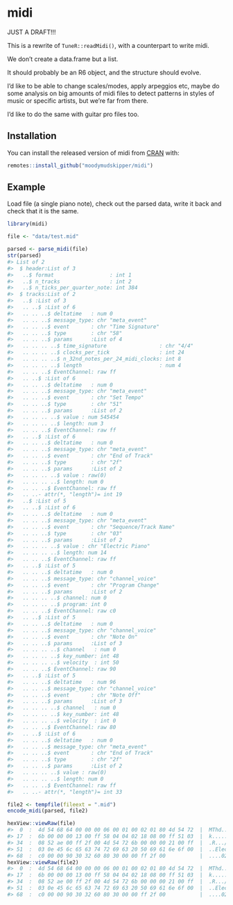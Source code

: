 
<!-- README.md is generated from README.Rmd. Please edit that file -->

# midi

JUST A DRAFT\!\!\!

This is a rewrite of `TuneR::readMidi()`, with a counterpart to write
midi.

We don’t create a data.frame but a list.

It should probably be an R6 object, and the structure should evolve.

I’d like to be able to change scales/modes, apply arpeggios etc, maybe
do some analysis on big amounts of midi files to detect patterns in
styles of music or specific artists, but we’re far from there.

I’d like to do the same with guitar pro files too.

## Installation

You can install the released version of midi from
[CRAN](https://CRAN.R-project.org) with:

``` r
remotes::install_github("moodymudskipper/midi")
```

## Example

Load file (a single piano note), check out the parsed data, write it
back and check that it is the same.

``` r
library(midi)

file <- "data/test.mid"

parsed <- parse_midi(file)
str(parsed)
#> List of 2
#>  $ header:List of 3
#>   ..$ format                  : int 1
#>   ..$ n_tracks                : int 2
#>   ..$ n_ticks_per_quarter_note: int 384
#>  $ tracks:List of 2
#>   ..$ :List of 3
#>   .. ..$ :List of 6
#>   .. .. ..$ deltatime   : num 0
#>   .. .. ..$ message_type: chr "meta_event"
#>   .. .. ..$ event       : chr "Time Signature"
#>   .. .. ..$ type        : chr "58"
#>   .. .. ..$ params      :List of 4
#>   .. .. .. ..$ time_signature                 : chr "4/4"
#>   .. .. .. ..$ clocks_per_tick                : int 24
#>   .. .. .. ..$ n_32nd_notes_per_24_midi_clocks: int 8
#>   .. .. .. ..$ length                         : num 4
#>   .. .. ..$ EventChannel: raw ff
#>   .. ..$ :List of 6
#>   .. .. ..$ deltatime   : num 0
#>   .. .. ..$ message_type: chr "meta_event"
#>   .. .. ..$ event       : chr "Set Tempo"
#>   .. .. ..$ type        : chr "51"
#>   .. .. ..$ params      :List of 2
#>   .. .. .. ..$ value : num 545454
#>   .. .. .. ..$ length: num 3
#>   .. .. ..$ EventChannel: raw ff
#>   .. ..$ :List of 6
#>   .. .. ..$ deltatime   : num 0
#>   .. .. ..$ message_type: chr "meta_event"
#>   .. .. ..$ event       : chr "End of Track"
#>   .. .. ..$ type        : chr "2f"
#>   .. .. ..$ params      :List of 2
#>   .. .. .. ..$ value : raw(0) 
#>   .. .. .. ..$ length: num 0
#>   .. .. ..$ EventChannel: raw ff
#>   .. ..- attr(*, "length")= int 19
#>   ..$ :List of 5
#>   .. ..$ :List of 6
#>   .. .. ..$ deltatime   : num 0
#>   .. .. ..$ message_type: chr "meta_event"
#>   .. .. ..$ event       : chr "Sequence/Track Name"
#>   .. .. ..$ type        : chr "03"
#>   .. .. ..$ params      :List of 2
#>   .. .. .. ..$ value : chr "Electric Piano"
#>   .. .. .. ..$ length: num 14
#>   .. .. ..$ EventChannel: raw ff
#>   .. ..$ :List of 5
#>   .. .. ..$ deltatime   : num 0
#>   .. .. ..$ message_type: chr "channel_voice"
#>   .. .. ..$ event       : chr "Program Change"
#>   .. .. ..$ params      :List of 2
#>   .. .. .. ..$ channel: num 0
#>   .. .. .. ..$ program: int 0
#>   .. .. ..$ EventChannel: raw c0
#>   .. ..$ :List of 5
#>   .. .. ..$ deltatime   : num 0
#>   .. .. ..$ message_type: chr "channel_voice"
#>   .. .. ..$ event       : chr "Note On"
#>   .. .. ..$ params      :List of 3
#>   .. .. .. ..$ channel   : num 0
#>   .. .. .. ..$ key_number: int 48
#>   .. .. .. ..$ velocity  : int 50
#>   .. .. ..$ EventChannel: raw 90
#>   .. ..$ :List of 5
#>   .. .. ..$ deltatime   : num 96
#>   .. .. ..$ message_type: chr "channel_voice"
#>   .. .. ..$ event       : chr "Note Off"
#>   .. .. ..$ params      :List of 3
#>   .. .. .. ..$ channel   : num 0
#>   .. .. .. ..$ key_number: int 48
#>   .. .. .. ..$ velocity  : int 0
#>   .. .. ..$ EventChannel: raw 80
#>   .. ..$ :List of 6
#>   .. .. ..$ deltatime   : num 0
#>   .. .. ..$ message_type: chr "meta_event"
#>   .. .. ..$ event       : chr "End of Track"
#>   .. .. ..$ type        : chr "2f"
#>   .. .. ..$ params      :List of 2
#>   .. .. .. ..$ value : raw(0) 
#>   .. .. .. ..$ length: num 0
#>   .. .. ..$ EventChannel: raw ff
#>   .. ..- attr(*, "length")= int 33

file2 <- tempfile(fileext = ".mid")
encode_midi(parsed, file2)

hexView::viewRaw(file)
#>  0  :  4d 54 68 64 00 00 00 06 00 01 00 02 01 80 4d 54 72  |  MThd..........MTr
#> 17  :  6b 00 00 00 13 00 ff 58 04 04 02 18 08 00 ff 51 03  |  k......X.......Q.
#> 34  :  08 52 ae 00 ff 2f 00 4d 54 72 6b 00 00 00 21 00 ff  |  .R.../.MTrk...!..
#> 51  :  03 0e 45 6c 65 63 74 72 69 63 20 50 69 61 6e 6f 00  |  ..Electric Piano.
#> 68  :  c0 00 00 90 30 32 60 80 30 00 00 ff 2f 00           |  ....02`.0.../.
hexView::viewRaw(file2)
#>  0  :  4d 54 68 64 00 00 00 06 00 01 00 02 01 80 4d 54 72  |  MThd..........MTr
#> 17  :  6b 00 00 00 13 00 ff 58 04 04 02 18 08 00 ff 51 03  |  k......X.......Q.
#> 34  :  08 52 ae 00 ff 2f 00 4d 54 72 6b 00 00 00 21 00 ff  |  .R.../.MTrk...!..
#> 51  :  03 0e 45 6c 65 63 74 72 69 63 20 50 69 61 6e 6f 00  |  ..Electric Piano.
#> 68  :  c0 00 00 90 30 32 60 80 30 00 00 ff 2f 00           |  ....02`.0.../.
```
